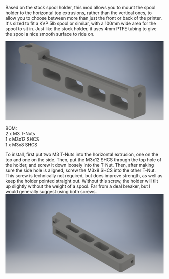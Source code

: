 Based on the stock spool holder, this mod allows you to mount the spool holder to the horizontal top extrusions, rather than the vertical ones, to allow you to choose between more than just the front or back of the printer.  It's sized to fit a KVP 5lb spool or similar, with a 100mm wide area for the spool to sit in.  Just like the stock holder, it uses 4mm PTFE tubing to give the spool a nice smooth surface to ride on.

![alt text](https://github.com/BladeScraper-Designs/VoronUsers/blob/Horizontal-Spool-Holder/printer_mods/BladeScraper-Designs/Horizontal-Spool-Holder/img/Holder.png?raw=true)

BOM: <br>
2 x M3 T-Nuts <br>
1 x M3x12 SHCS <br>
1 x M3x8 SHCS <br>

To install, first put two M3 T-Nuts into the horizontal extrusion, one on the top and one on the side.  Then, put the M3x12 SHCS through the top hole of the holder, and screw it down loosely into the T-Nut.  Then, after making sure the side hole is aligned, screw the M3x8 SHCS into the other T-Nut.  This screw is technically not required, but does improve strength, as well as keep the holder pointed straight out.  Without this screw, the holder will tilt up slightly without the weight of a spool. Far from a deal breaker, but I would generally suggest using both screws.
![alt text](https://github.com/BladeScraper-Designs/VoronUsers/blob/Horizontal-Spool-Holder/printer_mods/BladeScraper-Designs/Horizontal-Spool-Holder/img/Holder%201.png?raw=true)


